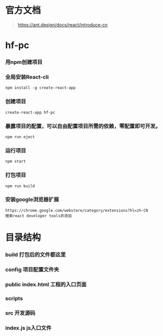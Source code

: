 # 官方文档
>  https://ant.design/docs/react/introduce-cn

# hf-pc
###  用npm创建项目
###  全局安装React-cli
	npm install -g create-react-app
###  创建项目	
	create-react-app hf-pc
###  暴露项目的配置，可以自由配置项目所需的依赖，零配置即可开发。
	npm run eject
###  运行项目
	npm start
###  打包项目
	npm run build
###  安装google浏览器扩展
	https://chrome.google.com/webstore/category/extensions?hl=zh-CN
	搜索react developer tools并添加

# 目录结构

###  build				打包后的文件都这里
###  config				项目配置文件夹
###  public index.html 	工程的入口页面
###  scripts				
###  src					开发源码
###  index.js				js入口文件
